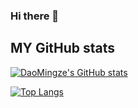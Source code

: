 ### Hi there 👋

## MY GitHub stats

[![DaoMingze's GitHub stats](https://github-readme-stats.vercel.app/api?username=DaoMingze&show_icons=true&theme=radical)](https://github.com/DaoMingze/github-readme-stats)


[![Top Langs](https://github-readme-stats.vercel.app/api/top-langs/?username=DaoMingze&layout=compact)](https://github.com/DaoMingze/github-readme-stats)

<!--
**DaoMingze/DaoMingze** is a ✨ _special_ ✨ repository because its `README.md` (this file) appears on your GitHub profile.

Here are some ideas to get you started:

- 🔭 I’m currently working on ...
- 🌱 I’m currently learning ...
- 👯 I’m looking to collaborate on ...
- 🤔 I’m looking for help with ...
- 💬 Ask me about ...
- 📫 How to reach me: ...
- 😄 Pronouns: ...
- ⚡ Fun fact: ...
-->
